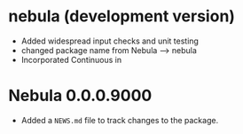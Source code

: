 # nebula (development version)

* Added widespread input checks and unit testing
* changed package name from Nebula --> nebula
* Incorporated Continuous in

# Nebula 0.0.0.9000

* Added a `NEWS.md` file to track changes to the package.
